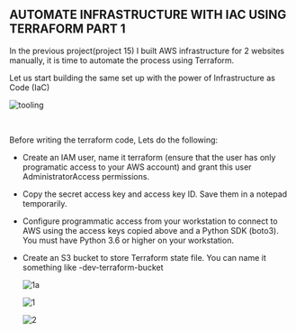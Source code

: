 
## AUTOMATE INFRASTRUCTURE WITH IAC USING TERRAFORM PART 1


In the previous project(project 15)  I built AWS infrastructure for 2 websites manually, it is time to automate the process using Terraform.

Let us start building the same set up with the power of Infrastructure as Code (IaC)


![tooling](https://user-images.githubusercontent.com/93729559/171012628-17a28327-1476-440b-8081-502be18396ec.png)


<br>

Before writing the terraform code, Lets do the following:

- Create an IAM user, name it terraform (ensure that the user has only programatic access to your AWS account) and grant this user AdministratorAccess permissions.


- Copy the secret access key and access key ID. Save them in a notepad temporarily.


- Configure programmatic access from your workstation to connect to AWS using the access keys copied above and a Python SDK (boto3). You must have Python 3.6 or higher on your workstation.

- Create an S3 bucket to store Terraform state file. You can name it something like <yourname>-dev-terraform-bucket
  
  ![1a](https://user-images.githubusercontent.com/93729559/171137603-f431621c-547c-41fc-a8d5-060274e979bb.png)

  ![1](https://user-images.githubusercontent.com/93729559/171137609-3cd869d9-dce2-436a-8971-0af101cbb4ea.png)
  
  ![2](https://user-images.githubusercontent.com/93729559/171137606-0ef8a678-3a99-4541-bf52-4836dcd59288.png)


